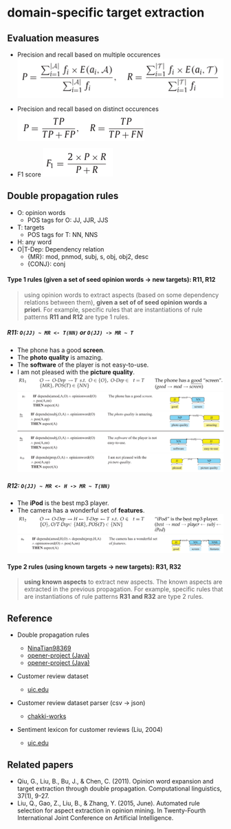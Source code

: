 # domain-specific target extraction

## Evaluation measures
* Precision and recall based on multiple occurences
<img src="assets/Mul_Precision,Recall.png"></img>

* Precision and recall based on distinct occurences
<img src="assets/Dis_Precision,Recall.png"></img>

* F1 score
<img src="assets/F1.png"></img>

## Double propagation rules
* O: opinion words
    - POS tags for O: JJ, JJR, JJS
* T: targets
    - POS tags for T: NN, NNS
* H: any word
* O|T-Dep: Dependency relation
    - {MR}: mod, pnmod, subj, s, obj, obj2, desc
    - {CONJ}: conj

#### Type 1 rules (given a set of seed opinion words -> new targets): R11, R12
> using opinion words to extract aspects (based on some dependency relations between them), **given a set of of seed opinion words a priori**. For example, specific rules that are instantiations of rule patterns **R11 and R12** are type 1 rules.

##### R11: `O(JJ) ~ MR <- T(NN)` or `O(JJ) -> MR ~ T`
- The phone has a good **screen**.
- The **photo quality** is amazing.
- The **software** of the player is not easy-to-use.
- I am not pleased with the **picture quality**. 
<img src="assets/R11.png"></img><img src="assets/R11a.png"></img><img src="assets/R11b.png"></img><img src="assets/R11c.png"></img>

##### R12: `O(JJ) ~ MR <- H -> MR ~ T(NN)`
- The **iPod** is the best mp3 player.
- The camera has a wonderful set of **features**. 
<img src="assets/R12.png"></img><img src="assets/R12a.png"></img>

#### Type 2 rules (using known targets -> new targets): R31, R32
> **using known aspects** to extract new aspects. The known aspects are extracted in the previous propagation. For example, specific rules that are instantiations of rule patterns **R31 and R32** are type 2 rules.

## Reference
* Double propagation rules
    - [NinaTian98369](https://github.com/NinaTian98369/Double-propagation/blob/master/extract_targets_dp_new_final.py)
    - [opener-project (Java)](https://github.com/opener-project/double-propagation-target-generation/tree/master/src/main/java/org/openerproject/double_propagation2/algorithm/rules)
    - [opener-project (Java)](https://github.com/opener-project/double-propagation-target-generation/blob/master/src/main/java/org/openerproject/double_propagation2/model/RelationTypes.java)

* Customer review dataset
    - [uic.edu](https://www.cs.uic.edu/~liub/FBS/sentiment-analysis.html#datasets)
* Customer review dataset parser (csv -> json)
    - [chakki-works](https://github.com/chakki-works/chazutsu/blob/7eea1f6b441db62ec76f64da1c041cb931746907/chazutsu/datasets/customer_review.py)
* Sentiment lexicon for customer reviews (Liu, 2004)
    - [uic.edu](https://www.cs.uic.edu/~liub/FBS/sentiment-analysis.html#lexicon)

## Related papers
* Qiu, G., Liu, B., Bu, J., & Chen, C. (2011). Opinion word expansion and target extraction through double propagation. Computational linguistics, 37(1), 9-27.
* Liu, Q., Gao, Z., Liu, B., & Zhang, Y. (2015, June). Automated rule selection for aspect extraction in opinion mining. In Twenty-Fourth International Joint Conference on Artificial Intelligence.

<!--
## Obsolete
* MDSD dataset
    - https://www.cs.jhu.edu/~mdredze/datasets/sentiment/
* MDSD datset parser (xml -> json)
    - https://github.com/robbymeals/word_vectors/blob/d829159e017695eb716413a02e3eee78fb86de25/src/mdsd2json.py
-->